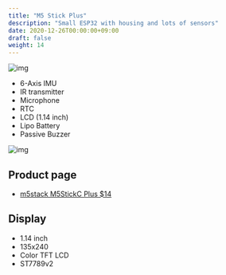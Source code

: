 ```yaml
---
title: "M5 Stick Plus"
description: "Small ESP32 with housing and lots of sensors"
date: 2020-12-26T00:00:00+09:00
draft: false
weight: 14
---
```


![img](/images/m5_stick_plus.png)

* 6-Axis IMU
* IR transmitter
* Microphone
* RTC
* LCD (1.14 inch)
* Lipo Battery
* Passive Buzzer

![img](/images/m5stick-features.png)

## Product page
* [m5stack M5StickC Plus $14](https://m5stack.com/collections/m5-core/products/m5stickc-plus-esp32-pico-mini-iot-development-kit)

## Display
* 1.14 inch
* 135x240
* Color TFT LCD
* ST7789v2

